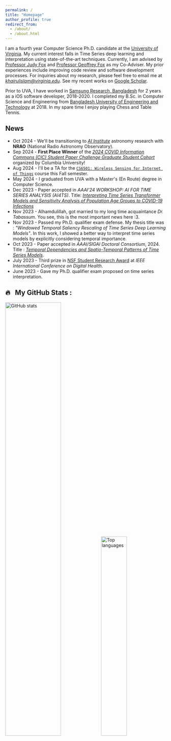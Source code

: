 ```yaml
---
permalink: /
title: "Homepage"
author_profile: true
redirect_from: 
  - /about/
  - /about.html
---
```


I am a fourth year Computer Science Ph.D. candidate at the [University of Virginia](https://engineering.virginia.edu/department/computer-science).
My current interest falls in Time Series deep learning and interpretation using state-of-the-art techniques. Currently, I am advised by [Professor Judy Fox](https://judyfox.online/) and [Professor Geoffrey Fox](https://engineering.virginia.edu/faculty/geoffrey-c-fox) as my Co-Adviser. My prior experiences include improving code review and software development processes.  For inquiries about my research, please feel free to email me at <i>khairulislam@virginia.edu</i>. See my recent works on [Google Scholar](https://scholar.google.com/citations?user=pLgKvU8AAAAJ&hl=en).

Prior to UVA, I have worked in [Samsung Research, Bangladesh](https://research.samsung.com/srbd) for 2 years as a iOS software developer, 2018-2020. I completed my B.Sc. in Computer Science and Engineering from [Bangladesh University of Engineering and Technology](https://cse.buet.ac.bd/) at 2018. In my spare time I enjoy playing Chess and Table Tennis.

## News

* Oct 2024 - We'll be transitioning to [*AI Institute*](https://new.nsf.gov/news/nsf-simons-foundation-launch-2-ai-institutes-help?utm_medium=email&utm_source=govdelivery) astronomy research with **NRAO** (National Radio Astronomy Observatory).
* Sep 2024 - **First Place Winner** of the [*2024 COVID Information Commons (CIC) Student Paper Challenge Graduate Student Cohort*](https://covidinfocommons.datascience.columbia.edu/content/2024-cic-student-paper-challenge) organized by Columbia University!
* Aug 2024 - I'll be a TA for the [`CS6501: Wireless Sensing for Internet of Things`](https://kunqian.info/teaching/uva_cs6501_ws4iot/fall2024/) course this Fall semester.
* May 2024 - I graduated from UVA with a Master's (En Route) degree in Computer Science.
* Dec 2023 - Paper accepted in *AAAI'24 WORKSHOP: AI FOR TIME SERIES ANALYSIS (AI4TS)*. Title: *[Interpreting Time Series Transformer Models and Sensitivity Analysis of Population Age Groups to COVID-19 Infections](https://arxiv.org/html/2401.15119v1)*
* Nov 2023 - Alhamdulillah, got married to my long time acquaintance *Dr. Tabassum*. You see, this is the most important news here :3. 
* Nov 2023 - Passed my Ph.D. qualifier exam defense. My thesis title was : *"Windowed Temporal Saliency Rescaling of Time Series Deep Learning Models"*. In this work, I showed a better way to interpret time series models by explicitly considering temporal importance. 
* Oct 2023 - Paper accepted in *AAAI/SIGAI Doctoral Consortium*, 2024. Title : *[Temporal Dependencies and Spatio-Temporal Patterns of Time Series Models](https://ojs.aaai.org/index.php/AAAI/article/view/30396)*.
* July 2023 - Third prize in [NSF Student Research Award](https://conferences.computer.org/icdh/2023/student_awards.html) at *IEEE International Conference on Digital Health*. 
* June 2023 - Gave my Ph.D. qualifier exam proposed on time series interpretation. 

## 🔥 &nbsp; My GitHub Stats :
<img src="https://github-readme-stats.vercel.app/api?username=khairulislam&show_icons=true" alt='GitHub stats' width='59%'/>
<img src="https://github-readme-stats.vercel.app/api/top-langs/?username=khairulislam&layout=donut&size_weight=0.5&count_weight=0.5" alt="Top languages"  width='40%'/>

